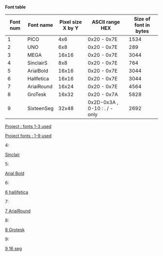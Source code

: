 

**Font table**

| Font num | Font name | Pixel size X by Y |  ASCII range HEX | Size of font in bytes |
| ------ | ------ | ------ | ------ |  ------ |
| 1 | PICO | 4x6 |  0x20 - 0x7E |  1534 |
| 2 | UNO | 6x8 | 0x20 - 0x7E | 289 |
| 3 | MEGA | 16x16 |  0x20 - 0x7E | 3044  | 
| 4 | SinclairS  | 8x8 | 0x20 - 0x7E | 764 |
| 5 | ArialBold  | 16x16 | 0x20 - 0x7E |  3044 |
| 6 | Hallfetica | 16x16 | 0x20 - 0x7E | 3044 |
| 7 | ArialRound| 16x24 | 0x20 - 0x7E | 4564 |
| 8| GroTesk | 16x32 | 0x20 - 0x7A |  5828 |
| 9 | SixteenSeg | 32x48 | 0x2D-0x3A , 0-10  :  .  / - only | 2692 |


[Project : fonts 1-3 used ](https://github.com/gavinlyonsrepo/pic_18F47K42_projects/tree/master/projects/OLED_GRAPH)

[Project fonts  : 1-9 used ](https://github.com/gavinlyonsrepo/SSD1306_OLED_PICO)


4:

[Sinclair ](https://github.com/gavinlyonsrepo/SSD1306_OLED_PICO/blob/main/extra/image/Sinclair_S.png)

5:

[Arial Bold](https://github.com/gavinlyonsrepo/SSD1306_OLED_PICO/blob/main/extra/image/arial_bold.png)

6:

[6 hallifetica ](https://github.com/gavinlyonsrepo/SSD1306_OLED_PICO/blob/main/extra/image/hallfetica_normal.png)


7:

[7 ArialRound](https://github.com/gavinlyonsrepo/SSD1306_OLED_PICO/blob/main/extra/image/Arial_round_16x24.png)


8:

[8 Grotesk](https://github.com/gavinlyonsrepo/SSD1306_OLED_PICO/blob/main/extra/image/Grotesk16x32.png)

9:

[9 16 seg](https://github.com/gavinlyonsrepo/SSD1306_OLED_PICO/blob/main/extra/image/SixteenSegment32x48.png)
